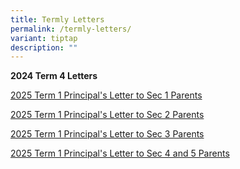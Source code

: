 ```yaml
---
title: Termly Letters
permalink: /termly-letters/
variant: tiptap
description: ""
---
```

<p><strong>2024 Term 4 Letters</strong>
</p>
<p><a href="/files/2025_T1_Seconday_One_Principal_s_Letter_to_Parents_.pdf" rel="noopener nofollow" target="_blank">2025 Term 1 Principal's Letter to Sec 1 Parents</a>
</p>
<p></p>
<p><a href="/files/2025_T1_Secondary_Two_Principal_s_Letter_to_Parents_.pdf" rel="noopener nofollow" target="_blank">2025 Term 1 Principal's Letter to Sec 2 Parents</a>
</p>
<p></p>
<p><a href="/files/2025_T1_Secondary_Three_Principal_s_Letter_to_Parents_.pdf" rel="noopener nofollow" target="_blank">2025 Term 1 Principal's Letter to Sec 3 Parents</a>
</p>
<p></p>
<p><a href="/files/2025_T1_Secondary_Four_and_Five_Principal_s_Letter_to_Parents_.pdf" rel="noopener nofollow" target="_blank">2025 Term 1 Principal's Letter to Sec 4 and 5 Parents</a>
</p>
